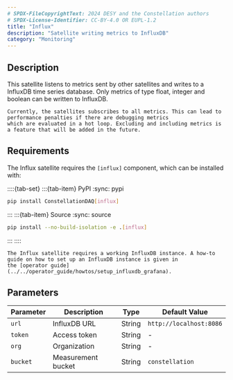 ```yaml
---
# SPDX-FileCopyrightText: 2024 DESY and the Constellation authors
# SPDX-License-Identifier: CC-BY-4.0 OR EUPL-1.2
title: "Influx"
description: "Satellite writing metrics to InfluxDB"
category: "Monitoring"
---
```


## Description

This satellite listens to metrics sent by other satellites and writes to a InfluxDB time series database.
Only metrics of type float, integer and boolean can be written to InfluxDB.

```{warning}
Currently, the satellites subscribes to all metrics. This can lead to performance penalties if there are debugging metrics
which are evaluated in a hot loop. Excluding and including metrics is a feature that will be added in the future.
```

## Requirements

The Influx satellite requires the `[influx]` component, which can be installed with:

::::{tab-set}
:::{tab-item} PyPI
:sync: pypi

```sh
pip install ConstellationDAQ[influx]
```

:::
:::{tab-item} Source
:sync: source

```sh
pip install --no-build-isolation -e .[influx]
```

:::
::::

```{note}
The Influx satellite requires a working InfluxDB instance. A how-to guide on how to set up an InfluxDB instance is given in
the [operator guide](../../operator_guide/howtos/setup_influxdb_grafana).
```

## Parameters

| Parameter | Description | Type | Default Value |
|-----------|-------------|------|---------------|
| `url` | InfluxDB URL | String | `http://localhost:8086` |
| `token` | Access token | String | - |
| `org` | Organization | String | - |
| `bucket` | Measurement bucket | String | `constellation` |
